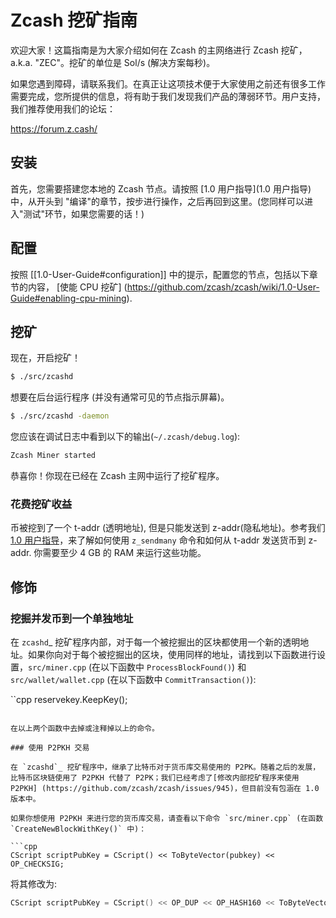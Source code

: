 # Zcash 挖矿指南

欢迎大家！这篇指南是为大家介绍如何在 Zcash 的主网络进行 Zcash 挖矿，a.k.a. "ZEC"。挖矿的单位是 Sol/s (解决方案每秒)。

如果您遇到障碍，请联系我们。在真正让这项技术便于大家使用之前还有很多工作需要完成，您所提供的信息，将有助于我们发现我们产品的薄弱环节。用户支持，我们推荐使用我们的论坛：

https://forum.z.cash/

## 安装

首先，您需要搭建您本地的 Zcash 节点。请按照 [1.0 用户指导](1.0 用户指导) 中，从开头到 "编译"的章节，按步进行操作，之后再回到这里。(您同样可以进入"测试"环节，如果您需要的话！)

## 配置

按照 [[1.0-User-Guide#configuration]] 中的提示，配置您的节点，包括以下章节的内容， [使能 CPU 挖矿] (https://github.com/zcash/zcash/wiki/1.0-User-Guide#enabling-cpu-mining).

## 挖矿

现在，开启挖矿！
```bash
$ ./src/zcashd
```

想要在后台运行程序 (并没有通常可见的节点指示屏幕)。

```bash
$ ./src/zcashd -daemon
```

您应该在调试日志中看到以下的输出(`~/.zcash/debug.log`):

```bash
Zcash Miner started
```

恭喜你！你现在已经在 Zcash 主网中运行了挖矿程序。

### 花费挖矿收益

币被挖到了一个 t-addr (透明地址), 但是只能发送到 z-addr(隐私地址)。参考我们 [1.0 用户指导](https://github.com/zcash/zcash/wiki/1.0-User-Guide)，来了解如何使用 `z_sendmany` 命令和如何从 t-addr 发送货币到 z-addr. 你需要至少 4 GB 的 RAM 来运行这些功能。

## 修饰

### 挖掘并发币到一个单独地址

在 `zcashd`_ 挖矿程序内部，对于每一个被挖掘出的区块都使用一个新的透明地址。如果你向对于每个被挖掘出的区块，使用同样的地址，请找到以下函数进行设置，`src/miner.cpp` (在以下函数中 `ProcessBlockFound()`) 和 `src/wallet/wallet.cpp` (在以下函数中 `CommitTransaction()`):

``cpp
reservekey.KeepKey();
```

在以上两个函数中去掉或注释掉以上的命令。

### 使用 P2PKH 交易

在 `zcashd`_ 挖矿程序中，继承了比特币对于货币库交易使用的 P2PK。随着之后的发展，比特币区块链使用了 P2PKH 代替了 P2PK；我们已经考虑了[修改内部挖矿程序来使用 P2PKH] (https://github.com/zcash/zcash/issues/945)，但目前没有包涵在 1.0 版本中。

如果你想使用 P2PKH 来进行您的货币库交易，请查看以下命令 `src/miner.cpp` (在函数 `CreateNewBlockWithKey()` 中)：

```cpp
CScript scriptPubKey = CScript() << ToByteVector(pubkey) << OP_CHECKSIG;
```

将其修改为:

```cpp
CScript scriptPubKey = CScript() << OP_DUP << OP_HASH160 << ToByteVector(pubkey.GetID()) << OP_EQUALVERIFY << OP_CHECKSIG;
```
